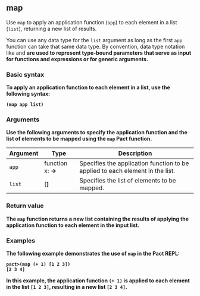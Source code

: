## map

Use `map` to apply an application function (`app`) to each element in a list (`list`), returning a new list of results.

You can use any data type for the `list` argument as long as the first `app` function can take that same data type.
By convention, data type notation like <a> and <b> are used to represent type-bound parameters that serve as input for functions and expressions or for generic arguments.

### Basic syntax

To apply an application function to each element in a list, use the following syntax:

```pact
(map app list)
```

### Arguments

Use the following arguments to specify the application function and the list of elements to be mapped using the `map` Pact function.

| Argument | Type | Description |
| --- | --- | --- |
| `app` | function x:<b> -> <a> | Specifies the application function to be applied to each element in the list. |
| `list` | [<b>] | Specifies the list of elements to be mapped. |

### Return value

The `map` function returns a new list containing the results of applying the application function to each element in the input list.

### Examples

The following example demonstrates the use of `map` in the Pact REPL:

```pact
pact>(map (+ 1) [1 2 3])
[2 3 4]
```

In this example, the application function `(+ 1)` is applied to each element in the list `[1 2 3]`, resulting in a new list `[2 3 4]`.
